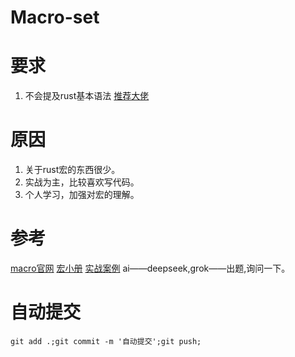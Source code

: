 # Macro-set




# 要求
1. 不会提及rust基本语法
[推荐大佬](https://search.bilibili.com/all?keyword=%E8%BD%AF%E4%BB%B6%E5%B7%A5%E8%89%BA%E5%B8%88&from_source=webtop_search&spm_id_from=333.1007&search_source=2)


# 原因
1. 关于rust宏的东西很少。
2. 实战为主，比较喜欢写代码。
3. 个人学习，加强对宏的理解。



# 参考
[macro官网](https://course.rs/advance/macro.html)
[宏小册](https://zjp-cn.github.io/tlborm/)
[实战案例](https://github.com/dtolnay/proc-macro-workshop/tree/master)
ai——deepseek,grok——出题,询问一下。

# 自动提交
```shell
git add .;git commit -m '自动提交';git push;
```